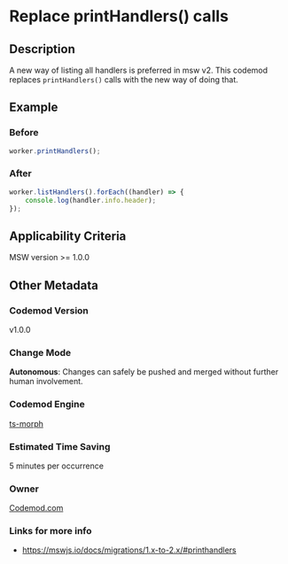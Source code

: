 # Replace printHandlers() calls

## Description

A new way of listing all handlers is preferred in msw v2. This codemod replaces `printHandlers()` calls with the new way of doing that.

## Example

### Before

```ts
worker.printHandlers();
```

### After

```ts
worker.listHandlers().forEach((handler) => {
	console.log(handler.info.header);
});
```

## Applicability Criteria

MSW version >= 1.0.0

## Other Metadata

### Codemod Version

v1.0.0

### Change Mode

**Autonomous**: Changes can safely be pushed and merged without further human involvement.

### **Codemod Engine**

[ts-morph](https://github.com/dsherret/ts-morph)

### Estimated Time Saving

5 minutes per occurrence

### Owner

[Codemod.com](https://github.com/codemod-com)

### Links for more info

-   https://mswjs.io/docs/migrations/1.x-to-2.x/#printhandlers

